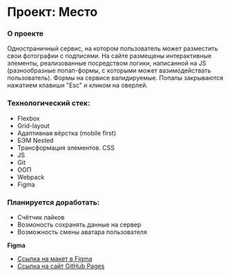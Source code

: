 # Проект: Место

### О проекте
Одностраничный сервис, на котором пользователь может разместить свои фотографии с подписями. На сайте размещены интерактивные элементы, реализованные посредством логики, написанной на JS (разнообразные попап-формы, с которыми может вазимодействать пользователь). Формы на сервисе валидируемые. Попапы закрываются нажатием клавиши "Esc" и кликом на оверлей.

### Технологический стек:

* Flexbox
* Grid-layout
* Адаптивная вёрстка (mobile first)
* БЭМ Nested
* Трансформация элементов. CSS
* JS
* Git
* ООП
* Webpack
* Figma

### Планируется доработать:

* Счётчик лайков
* Возмоность сохранять данные на сервер
* Возможность смены аватара пользователя

**Figma**

* [Ссылка на макет в Figma](https://www.figma.com/file/2cn9N9jSkmxD84oJik7xL7/JavaScript.-Sprint-4?node-id=0%3A1)
* [Ссылка на сайт GitHub Pages](https://vadimekler.github.io/mesto/)

